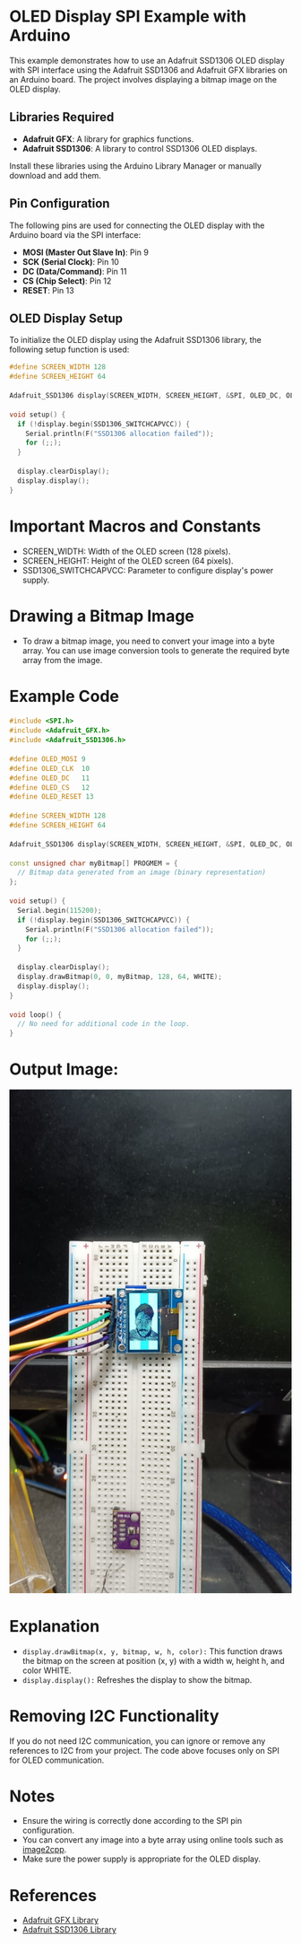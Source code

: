 # OLED Display SPI Example with Arduino

This example demonstrates how to use an Adafruit SSD1306 OLED display with SPI interface using the Adafruit SSD1306 and Adafruit GFX libraries on an Arduino board. The project involves displaying a bitmap image on the OLED display.

## Libraries Required

- **Adafruit GFX**: A library for graphics functions.
- **Adafruit SSD1306**: A library to control SSD1306 OLED displays.

Install these libraries using the Arduino Library Manager or manually download and add them.

## Pin Configuration

The following pins are used for connecting the OLED display with the Arduino board via the SPI interface:

- **MOSI (Master Out Slave In)**: Pin 9
- **SCK (Serial Clock)**: Pin 10
- **DC (Data/Command)**: Pin 11
- **CS (Chip Select)**: Pin 12
- **RESET**: Pin 13

## OLED Display Setup

To initialize the OLED display using the Adafruit SSD1306 library, the following setup function is used:

```cpp
#define SCREEN_WIDTH 128
#define SCREEN_HEIGHT 64

Adafruit_SSD1306 display(SCREEN_WIDTH, SCREEN_HEIGHT, &SPI, OLED_DC, OLED_RESET, OLED_CS);

void setup() {
  if (!display.begin(SSD1306_SWITCHCAPVCC)) {
    Serial.println(F("SSD1306 allocation failed"));
    for (;;);
  }
  
  display.clearDisplay();
  display.display();
}
```

# Important Macros and Constants

- SCREEN_WIDTH: Width of the OLED screen (128 pixels).
- SCREEN_HEIGHT: Height of the OLED screen (64 pixels).
- SSD1306_SWITCHCAPVCC: Parameter to configure display's power supply.

# Drawing a Bitmap Image
- To draw a bitmap image, you need to convert your image into a byte array. You can use image conversion tools to generate the required byte array from the image.

# Example Code
```cpp
#include <SPI.h>
#include <Adafruit_GFX.h>
#include <Adafruit_SSD1306.h>

#define OLED_MOSI 9
#define OLED_CLK  10
#define OLED_DC   11
#define OLED_CS   12
#define OLED_RESET 13

#define SCREEN_WIDTH 128
#define SCREEN_HEIGHT 64

Adafruit_SSD1306 display(SCREEN_WIDTH, SCREEN_HEIGHT, &SPI, OLED_DC, OLED_RESET, OLED_CS);

const unsigned char myBitmap[] PROGMEM = {
  // Bitmap data generated from an image (binary representation)
};

void setup() {
  Serial.begin(115200);
  if (!display.begin(SSD1306_SWITCHCAPVCC)) {
    Serial.println(F("SSD1306 allocation failed"));
    for (;;);
  }
  
  display.clearDisplay();
  display.drawBitmap(0, 0, myBitmap, 128, 64, WHITE);
  display.display();
}

void loop() {
  // No need for additional code in the loop.
}
```

# Output Image:
![Output Image](./output_image.jpeg)


# Explanation
- `display.drawBitmap(x, y, bitmap, w, h, color):` This function draws the bitmap on the screen at position (x, y) with a width w, height h, and color WHITE.
- `display.display():` Refreshes the display to show the bitmap.

# Removing I2C Functionality
If you do not need I2C communication, you can ignore or remove any references to I2C from your project. The code above focuses only on SPI for OLED communication.

# Notes
- Ensure the wiring is correctly done according to the SPI pin configuration.
- You can convert any image into a byte array using online tools such as <a href="https://javl.github.io/image2cpp/">image2cpp</a>.
- Make sure the power supply is appropriate for the OLED display.

# References
- <a href="https://github.com/adafruit/Adafruit-GFX-Library">Adafruit GFX Library</a>
- <a href="https://github.com/adafruit/Adafruit_SSD1306">Adafruit SSD1306 Library</a>
